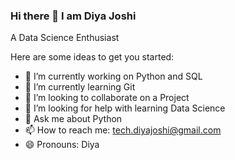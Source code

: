 ### Hi there 👋 I am Diya Joshi

A Data Science Enthusiast


Here are some ideas to get you started:

- 🔭 I’m currently working on Python and SQL
- 🌱 I’m currently learning Git
- 👯 I’m looking to collaborate on a Project
- 🤔 I’m looking for help with learning Data Science
- 💬 Ask me about Python
- 📫 How to reach me: tech.diyajoshi@gmail.com
- 😄 Pronouns: Diya
